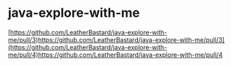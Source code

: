 # java-explore-with-me

[https://github.com/LeatherBastard/java-explore-with-me/pull/3)https://github.com/LeatherBastard/java-explore-with-me/pull/3](https://github.com/LeatherBastard/java-explore-with-me/pull/4)https://github.com/LeatherBastard/java-explore-with-me/pull/4
